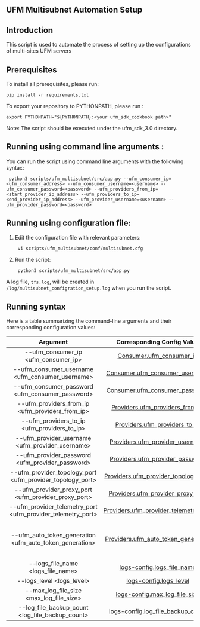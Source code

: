 UFM Multisubnet Automation Setup
--------------------------------------------------------
Introduction
--------------------------------------------------------

This script is used to automate the process of setting up the configurations of multi-sites UFM servers 


Prerequisites
--------------------------------------------------------

To install all prerequisites, please run:

    pip install -r requirements.txt

To export your repository to PYTHONPATH, please run :

    export PYTHONPATH="${PYTHONPATH}:<your ufm_sdk_cookbook path>"
Note: The script should be executed under the ufm_sdk_3.0 directory.


   


Running using command line arguments :
--------------------------------------------------------
You can run the script using command line arguments with the following syntax:

     python3 scripts/ufm_multisubnet/src/app.py --ufm_consumer_ip=<ufm_consumer_address> --ufm_consumer_username=<username> --ufm_consumer_password=<password> --ufm_providers_from_ip=<start_provider_ip_address> --ufm_providers_to_ip=<end_provider_ip_address> --ufm_provider_username=<username> --ufm_provider_password=<password>  


Running using configuration file:
--------------------------------------------------------
1) Edit the configuration file with relevant parameters:

        vi scripts/ufm_multisubnet/conf/multisubnet.cfg

2) Run the script:

        python3 scripts/ufm_multisubnet/src/app.py


A log file, `tfs.log`, will be created in `/log/multisubnet_configration_setup.log` when you run the script.

 Running syntax
--------------------------------------------------------
Here is a table summarizing the command-line arguments and their corresponding configuration values:

|                          Argument                           |                    Corresponding Config Value                     | Required |                                                                                 Description                                                                                  |
|:-----------------------------------------------------------:|:-----------------------------------------------------------------:|:--------:|:----------------------------------------------------------------------------------------------------------------------------------------------------------------------------:|
|             --ufm_consumer_ip <ufm_consumer_ip>             |        [Consumer.ufm_consumer_ip](conf/multisubnet.cfg#L2)        |   True   |                                                                        IP for the consumer UFM server                                                                        |
|       --ufm_consumer_username <ufm_consumer_username>       |     [Consumer.ufm_consumer_username](conf/multisubnet.cfg#L3)     |   True   |                                                                     Username for the consumer UFM server                                                                     |
|       --ufm_consumer_password <ufm_consumer_password>       |     [Consumer.ufm_consumer_password](conf/multisubnet.cfg#L4)     |   True   |                                                                     Password for the consumer UFM server                                                                     |
|       --ufm_providers_from_ip <ufm_providers_from_ip>       |    [Providers.ufm_providers_from_ip](conf/multisubnet.cfg#L7)     |   True   |                                                          Starting IP range of the providers UFM servers (inclusive)                                                          |
|         --ufm_providers_to_ip <ufm_providers_to_ip>         |     [Providers.ufm_providers_to_ip](conf/multisubnet.cfg#L8)      |   True   |                                                           Ending IP range of the providers UFM servers (inclusive)                                                           |
|       --ufm_provider_username <ufm_provider_username>       |    [Providers.ufm_provider_username](conf/multisubnet.cfg#L3)     |   True   |                                                                     Username for the provider UFM server                                                                     |
|       --ufm_provider_password <ufm_provider_password>       |    [Providers.ufm_provider_password](conf/multisubnet.cfg#L4)     |   True   |                                                                     Password for the provider UFM server                                                                     |
|  --ufm_provider_topology_port <ufm_provider_topology_port>  | [Providers.ufm_provider_topology_port](conf/multisubnet.cfg#L12)  |   True   |                                                                  Providers topology port [Default is 7120]                                                                   |
|     --ufm_provider_proxy_port <ufm_provider_proxy_port>     |   [Providers.ufm_provider_proxy_port](conf/multisubnet.cfg#L13)   |   True   |                                                                    Providers proxy port [Default is 443]                                                                     |
| --ufm_provider_telemetry_port <ufm_provider_telemetry_port> | [Providers.ufm_provider_telemetry_port](conf/multisubnet.cfg#L14) |   True   |                                                             Providers telemetry endpoint port [Default is 9001]                                                              |
|   --ufm_auto_token_generation <ufm_auto_token_generation>   |  [Providers.ufm_auto_token_generation](conf/multisubnet.cfg#L16)  |  False   | If true, a token will be generated in the UFM provider via the provider's credentials and use it by the consumer for the communication with this provider [Default is True] |
|              --logs_file_name <logs_file_name>              |      [logs-config.logs_file_name](conf/multisubnet.cfg#L19)       |   True   |                                                     Log file name [Default is '/log/multisubnet_configration_setup.log']                                                      |
|                  --logs_level <logs_level>                  |        [logs-config.logs_level](conf/multisubnet.cfg#L20)         |   True   |                                                                              Default log level is 'INFO'                                                                               |
|           --max_log_file_size <max_log_file_size>           |     [logs-config.max_log_file_size](conf/multisubnet.cfg#L21)     |   True   |                                                              Maximum log file size in Bytes [Default is 10 MB]                                                               |
|       --log_file_backup_count <log_file_backup_count>       |   [logs-config.log_file_backup_count](conf/multisubnet.cfg#L22)   |   True   |                                                              Maximum number of backup log files [Default is 5]                                                               |

